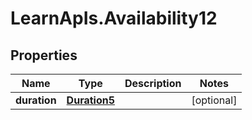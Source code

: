 # LearnApIs.Availability12

## Properties
Name | Type | Description | Notes
------------ | ------------- | ------------- | -------------
**duration** | [**Duration5**](Duration5.md) |  | [optional] 
